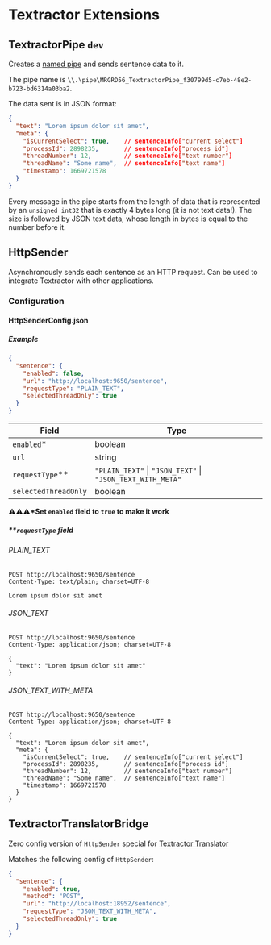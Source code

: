 # Textractor Extensions

## TextractorPipe `dev`

Creates a [named pipe](https://en.wikipedia.org/wiki/Named_pipe) and sends sentence data to it.

The pipe name is `\\.\pipe\MRGRD56_TextractorPipe_f30799d5-c7eb-48e2-b723-bd6314a03ba2`.

The data sent is in JSON format:

```json
{
  "text": "Lorem ipsum dolor sit amet",
  "meta": {
    "isCurrentSelect": true,    // sentenceInfo["current select"]
    "processId": 2898235,       // sentenceInfo["process id"]
    "threadNumber": 12,         // sentenceInfo["text number"]
    "threadName": "Some name",  // sentenceInfo["text name"]
    "timestamp": 1669721578
  }
}
```

Every message in the pipe starts from the length of data that is represented by an `unsigned int32` that is exactly 4 bytes long (it is not text data!). The size is followed by JSON text data, whose length in bytes is equal to the number before it.

## HttpSender

Asynchronously sends each sentence as an HTTP request. Can be used to integrate Textractor with other applications.

### Configuration

#### HttpSenderConfig.json

##### Example
```json
{
  "sentence": {
    "enabled": false,
    "url": "http://localhost:9650/sentence",
    "requestType": "PLAIN_TEXT",
    "selectedThreadOnly": true
  }
}
```

| Field                | Type                                                               |
|----------------------|--------------------------------------------------------------------|
| `enabled`*           | boolean                                                            |
| `url`                | string                                                             |
| `requestType`**      | `"PLAIN_TEXT"` &vert; `"JSON_TEXT"` &vert; `"JSON_TEXT_WITH_META"` |
| `selectedThreadOnly` | boolean                                                            |

**⚠️⚠️⚠️&ast;Set `enabled` field to `true` to make it work**

##### **`requestType` field

###### PLAIN_TEXT

```http request
POST http://localhost:9650/sentence
Content-Type: text/plain; charset=UTF-8

Lorem ipsum dolor sit amet
```

###### JSON_TEXT

```http request
POST http://localhost:9650/sentence
Content-Type: application/json; charset=UTF-8

{
  "text": "Lorem ipsum dolor sit amet"
}
```

###### JSON_TEXT_WITH_META

```http request
POST http://localhost:9650/sentence
Content-Type: application/json; charset=UTF-8

{
  "text": "Lorem ipsum dolor sit amet",
  "meta": {
    "isCurrentSelect": true,    // sentenceInfo["current select"]
    "processId": 2898235,       // sentenceInfo["process id"]
    "threadNumber": 12,         // sentenceInfo["text number"]
    "threadName": "Some name",  // sentenceInfo["text name"]
    "timestamp": 1669721578
  }
}
```

## TextractorTranslatorBridge

Zero config version of `HttpSender` special for [Textractor Translator](https://github.com/MRGRD56/textractor-translator)

Matches the following config of `HttpSender`:

```json
{
  "sentence": {
    "enabled": true,
    "method": "POST",
    "url": "http://localhost:18952/sentence",
    "requestType": "JSON_TEXT_WITH_META",
    "selectedThreadOnly": true
  }
}
```
